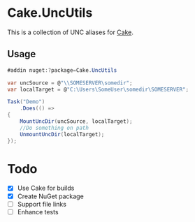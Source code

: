# Cake.UncUtils

This is a collection of UNC aliases for [Cake](http://cakebuild.net).

## Usage
```csharp
#addin nuget:?package=Cake.UncUtils

var uncSource = @"\\SOMESERVER\somedir";
var localTarget = @"C:\Users\SomeUser\somedir\SOMESERVER";

Task("Demo")
	.Does(() => 
{
	MountUncDir(uncSource, localTarget);
	//Do something on path
	UnmountUncDir(localTarget);
});
```

# Todo

- [x] Use Cake for builds
- [x] Create NuGet package
- [ ] Support file links
- [ ] Enhance tests